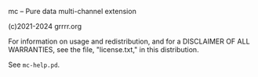 mc – Pure data multi-channel extension

(c)2021-2024 grrrr.org

For information on usage and redistribution, and for a DISCLAIMER OF ALL
WARRANTIES, see the file, "license.txt," in this distribution.

See `mc-help.pd`.

<!--
<img width="918" alt="mc-help" src="https://user-images.githubusercontent.com/163366/145493475-3a895dae-4d58-4f71-915a-cc0063b08966.png">
-->

